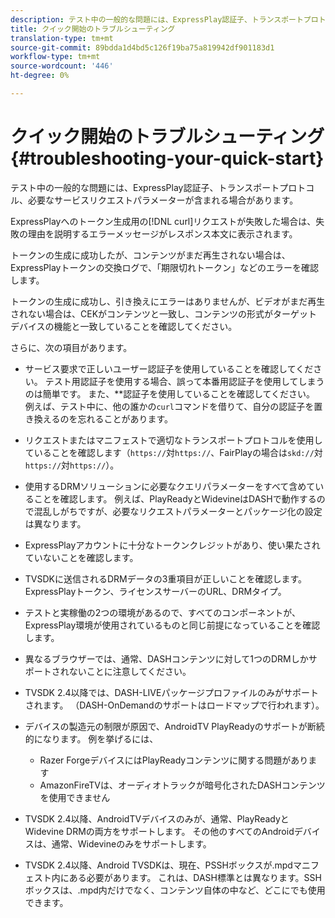 ```yaml
---
description: テスト中の一般的な問題には、ExpressPlay認証子、トランスポートプロトコル、必要なサービスリクエストパラメーターが含まれる場合があります。
title: クイック開始のトラブルシューティング
translation-type: tm+mt
source-git-commit: 89bdda1d4bd5c126f19ba75a819942df901183d1
workflow-type: tm+mt
source-wordcount: '446'
ht-degree: 0%

---
```



# クイック開始のトラブルシューティング{#troubleshooting-your-quick-start}

テスト中の一般的な問題には、ExpressPlay認証子、トランスポートプロトコル、必要なサービスリクエストパラメーターが含まれる場合があります。

ExpressPlayへのトークン生成用の[!DNL curl]リクエストが失敗した場合は、失敗の理由を説明するエラーメッセージがレスポンス本文に表示されます。

トークンの生成に成功したが、コンテンツがまだ再生されない場合は、ExpressPlayトークンの交換ログで、「期限切れトークン」などのエラーを確認します。

トークンの生成に成功し、引き換えにエラーはありませんが、ビデオがまだ再生されない場合は、CEKがコンテンツと一致し、コンテンツの形式がターゲットデバイスの機能と一致していることを確認してください。

さらに、次の項目があります。

* サービス要求で正しいユーザー認証子を使用していることを確認してください。 テスト用認証子を使用する場合、誤って本番用認証子を使用してしまうのは簡単です。 また、**&#x200B;認証子を使用していることを確認してください。 例えば、テスト中に、他の誰かの`curl`コマンドを借りて、自分の認証子を置き換えるのを忘れることがあります。

* リクエストまたはマニフェストで適切なトランスポートプロトコルを使用していることを確認します（`https://`対`https://`、FairPlayの場合は`skd://`対`https://`対`https://`）。

* 使用するDRMソリューションに必要なクエリパラメーターをすべて含めていることを確認します。 例えば、PlayReadyとWidevineはDASHで動作するので混乱しがちですが、必要なリクエストパラメーターとパッケージ化の設定は異なります。
* ExpressPlayアカウントに十分なトークンクレジットがあり、使い果たされていないことを確認します。
* TVSDKに送信されるDRMデータの3重項目が正しいことを確認します。ExpressPlayトークン、ライセンスサーバーのURL、DRMタイプ。
* テストと実稼働の2つの環境があるので、すべてのコンポーネントが、ExpressPlay環境が使用されているものと同じ前提になっていることを確認します。
* 異なるブラウザーでは、通常、DASHコンテンツに対して1つのDRMしかサポートされないことに注意してください。
* TVSDK 2.4以降では、DASH-LIVEパッケージプロファイルのみがサポートされます。 （DASH-OnDemandのサポートはロードマップで行われます）。
* デバイスの製造元の制限が原因で、AndroidTV PlayReadyのサポートが断続的になります。 例を挙げるには、

   * Razer ForgeデバイスにはPlayReadyコンテンツに関する問題があります
   * AmazonFireTVは、オーディオトラックが暗号化されたDASHコンテンツを使用できません

* TVSDK 2.4以降、AndroidTVデバイスのみが、通常、PlayReadyとWidevine DRMの両方をサポートします。 その他のすべてのAndroidデバイスは、通常、Widevineのみをサポートします。
* TVSDK 2.4以降、Android TVSDKは、現在、PSSHボックスが.mpdマニフェスト内にある必要があります。 これは、DASH標準とは異なります。SSHボックスは、.mpd内だけでなく、コンテンツ自体の中など、どこにでも使用できます。

